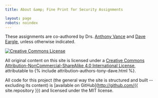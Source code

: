 ```yaml
---
title: About &amp; Fine Print for Security Assignments

layout: page
robots: noindex
---
```


These assignments are co-authored by Drs. [Anthony Vance](https://anthonyvance.com/) and [Dave Eargle](https://daveeargle.com), unless otherwise indicated.

<a rel="license" href="http://creativecommons.org/licenses/by-nc-sa/4.0/"><img class='aligncenter' alt="Creative Commons License" style="border-width:0" src="https://i.creativecommons.org/l/by-nc-sa/4.0/88x31.png" /></a>

All original content on this site is licensed under a <a rel="license" href="http://creativecommons.org/licenses/by-nc-sa/4.0/">Creative Commons Attribution-NonCommercial-ShareAlike 4.0 International License</a>, 
attributable to {% include attribution-authors-tony-dave.html %}.

All code for this project (the general way the site is structured and built -- excluding its content) is [available on GitHub](http://github.com/{{ site.repository }}) and licensed under the MIT license. 
